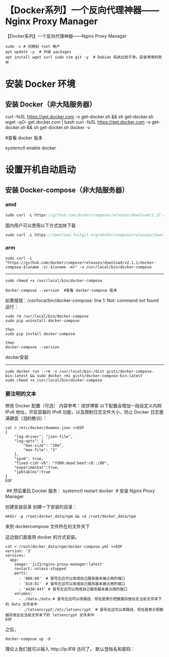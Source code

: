
# 【Docker系列】一个反向代理神器——Nginx Proxy Manager


【Docker系列】一个反向代理神器——Nginx Proxy Manager


```text
sudo -i # 切换到 root 用户
apt update -y  # 升级 packages
apt install wget curl sudo vim git -y  # Debian 系统比较干净，安装常用的软件
```


# 安装 Docker 环境


## 安装 Docker（非大陆服务器）


curl -fsSL https://get.docker.com -o get-docker.sh && sh get-docker.sh wget -qO- get.docker.com | bash curl -fsSL https://get.docker.com -o get-docker.sh && sh get-docker.sh docker -v


 #查看 docker 版本 


systemctl enable docker 


# 设置开机自动启动


## 安装 Docker-compose（非大陆服务器）


### amd


```javascript
sudo curl -L https://github.com/docker/compose/releases/download/1.27.4/docker-compose-uname -s-uname -m > /usr/local/bin/docker-compose
```


国内用户可以使用以下方式加快下载


```javascript
sudo curl -L https://download.fastgit.org/docker/compose/releases/download/1.27.4/docker-compose-uname -s-uname -m > /usr/local/bin/docker-compose
```


### arm


```text
sudo curl -L "https://github.com/docker/compose/releases/download/v2.1.1/docker-compose-$(uname -s)-$(uname -m)" -o /usr/local/bin/docker-compose
```


---


```text
sudo chmod +x /usr/local/bin/docker-compose

docker-compose --version  #查看 docker-compose 版本
```


如果报错：/usr/local/bin/docker-compose: line 1: Not: command not found 运行：


```text
sudo rm /usr/local/bin/docker-compose
sudo pip uninstall docker-compose

then
sudo pip install docker-compose

then
docker-compose --version

```


docker安装


---


```text
sudo docker run --rm -v /usr/local/bin:/dist gists/docker-compose-bin:latest && sudo docker rmi gists/docker-compose-bin:latest
sudo chmod +x /usr/local/bin/docker-compose
```


### 要注明的文本


修改 Docker 配置（可选） 内容参考：烧饼博客 以下配置会增加一段自定义内网 IPv6 地址，开启容器的 IPv6 功能，以及限制日志文件大小，防止 Docker 日志塞满硬盘（泪的教训）： ​


```text
cat > /etc/docker/daemon.json <<EOF
{
    "log-driver": "json-file",
    "log-opts": {
        "max-size": "20m",
        "max-file": "3"
    },
    "ipv6": true,
    "fixed-cidr-v6": "fd00:dead:beef:c0::/80",
    "experimental":true,
    "ip6tables":true
}
EOF
```


​ ## 然后重启 Docker 服务： systemctl restart docker ​ # 安装 Nginx Proxy Manager


创建安装目录 创建一下安装的目录：


```text
mkdir -p /root/docker_data/npm && cd /root/docker_data/npm
```


来到 dockercompose 文件所在的文件夹下


这边我们直接用 docker 的方式安装。


```text
cat > /root/docker_data/npm/docker-compose.yml <<EOF
version: '3'
services:
  app:
    image: 'jc21/nginx-proxy-manager:latest'
    restart: unless-stopped
    ports:
      - '808:80'  # 冒号左边可以改成自己服务器未被占用的端口
      - '818:81'  # 冒号左边可以改成自己服务器未被占用的端口
      - '4438:443' # 冒号左边可以改成自己服务器未被占用的端口
    volumes:
      - ./data:/data # 冒号左边可以改路径，现在是表示把数据存放在在当前文件夹下的 data 文件夹中
      - ./letsencrypt:/etc/letsencrypt  # 冒号左边可以改路径，现在是表示把数据存放在在当前文件夹下的 letsencrypt 文件夹中
EOF
```


之后，


```text
docker-compose up -d
```


理论上我们就可以输入 http://ip:818 访问了。  默认登陆名和密码： 

